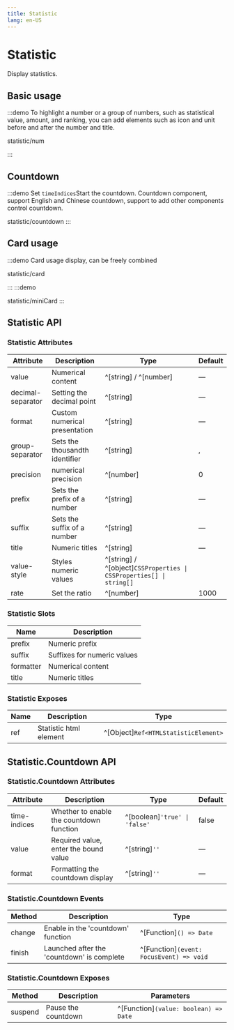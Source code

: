 ```yaml
---
title: Statistic
lang: en-US
---
```


# Statistic

Display statistics.

## Basic usage

:::demo To highlight a number or a group of numbers, such as statistical value, amount, and ranking, you can add elements such as icon and unit before and after the number and title.

statistic/num

:::

## Countdown

:::demo Set `timeIndices`Start the countdown. Countdown component, support English and Chinese countdown, support to add other components control countdown.

statistic/countdown
:::

## Card usage

:::demo Card usage display, can be freely combined

statistic/card

:::
:::demo

statistic/miniCard
:::

## Statistic API

### Statistic Attributes

| Attribute         | Description                    | Type                                                                | Default |
| ----------------- | ------------------------------ | ------------------------------------------------------------------- | ------- |
| value             | Numerical content              | ^[string] / ^[number]                                               | —       |
| decimal-separator | Setting the decimal point      | ^[string]                                                           | —       |
| format            | Custom numerical presentation  | ^[string]                                                           | —       |
| group-separator   | Sets the thousandth identifier | ^[string]                                                           | ,       |
| precision         | numerical precision            | ^[number]                                                           | 0       |
| prefix            | Sets the prefix of a number    | ^[string]                                                           | —       |
| suffix            | Sets the suffix of a number    | ^[string]                                                           | —       |
| title             | Numeric titles                 | ^[string]                                                           | —       |
| value-style       | Styles numeric values          | ^[string] / ^[object]`CSSProperties \| CSSProperties[] \| string[]` |
| rate              | Set the ratio                  | ^[number]                                                           | 1000    |

### Statistic Slots

| Name      | Description                 |
| --------- | --------------------------- |
| prefix    | Numeric prefix              |
| suffix    | Suffixes for numeric values |
| formatter | Numerical content           |
| title     | Numeric titles              |

### Statistic Exposes

| Name | Description            | Type                                 |
| ---- | ---------------------- | ------------------------------------ |
| ref  | Statistic html element | ^[Object]`Ref<HTMLStatisticElement>` |

## Statistic.Countdown API

### Statistic.Countdown Attributes

| Attribute    | Description                              | Type                          | Default |
| ------------ | ---------------------------------------- | ----------------------------- | ------- |
| time-indices | Whether to enable the countdown function | ^[boolean]`'true' \| 'false'` | false   |
| value        | Required value, enter the bound value    | ^[string]`'' `                | —       |
| format       | Formatting the countdown display         | ^[string]`'' `                | —       |

### Statistic.Countdown Events

| Method | Description                                | Type                                     |
| ------ | ------------------------------------------ | ---------------------------------------- |
| change | Enable in the 'countdown' function         | ^[Function]`() => Date`                  |
| finish | Launched after the 'countdown' is complete | ^[Function]`(event: FocusEvent) => void` |

### Statistic.Countdown Exposes

| Method  | Description         | Parameters                            |
| ------- | ------------------- | ------------------------------------- |
| suspend | Pause the countdown | ^[Function]`(value: boolean) => Date` |

<style lang="scss">
@use '../../examples/statistic/index.scss';
</style>
